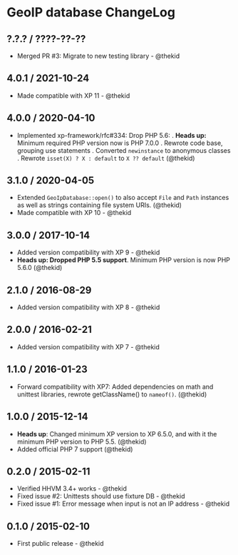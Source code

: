 GeoIP database ChangeLog
========================

## ?.?.? / ????-??-??

* Merged PR #3: Migrate to new testing library - @thekid

## 4.0.1 / 2021-10-24

* Made compatible with XP 11 - @thekid

## 4.0.0 / 2020-04-10

* Implemented xp-framework/rfc#334: Drop PHP 5.6:
  . **Heads up:** Minimum required PHP version now is PHP 7.0.0
  . Rewrote code base, grouping use statements
  . Converted `newinstance` to anonymous classes
  . Rewrote `isset(X) ? X : default` to `X ?? default`
  (@thekid)

## 3.1.0 / 2020-04-05

* Extended `GeoIpDatabase::open()` to also accept `File` and `Path` instances
  as well as strings containing file system URIs.
  (@thekid)
* Made compatible with XP 10 - @thekid

## 3.0.0 / 2017-10-14

* Added version compatibility with XP 9 - @thekid
* **Heads up: Dropped PHP 5.5 support**. Minimum PHP version is now PHP 5.6.0
  (@thekid)

## 2.1.0 / 2016-08-29

* Added version compatibility with XP 8 - @thekid

## 2.0.0 / 2016-02-21

* Added version compatibility with XP 7 - @thekid

## 1.1.0 / 2016-01-23

* Forward compatibility with XP7: Added dependencies on math and unittest
  libraries, rewrote getClassName() to `nameof()`.
  (@thekid)

## 1.0.0 / 2015-12-14

* **Heads up**: Changed minimum XP version to XP 6.5.0, and with it the
  minimum PHP version to PHP 5.5.
  (@thekid)
* Added official PHP 7 support
  (@thekid)

## 0.2.0 / 2015-02-11

* Verified HHVM 3.4+ works - @thekid
* Fixed issue #2: Unittests should use fixture DB - @thekid
* Fixed issue #1: Error message when input is not an IP address - @thekid

## 0.1.0 / 2015-02-10

* First public release - @thekid
